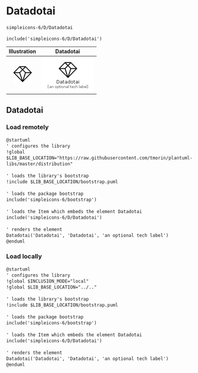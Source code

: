 # Datadotai


```text
simpleicons-6/D/Datadotai
```

```text
include('simpleicons-6/D/Datadotai')
```



| Illustration | Datadotai |
| :---: | :---: |
| ![illustration for Illustration](../../simpleicons-6/D/Datadotai.png) | ![illustration for Datadotai](../../simpleicons-6/D/Datadotai.Local.png) |




## Datadotai

### Load remotely
```plantuml
@startuml
' configures the library
!global $LIB_BASE_LOCATION="https://raw.githubusercontent.com/tmorin/plantuml-libs/master/distribution"

' loads the library's bootstrap
!include $LIB_BASE_LOCATION/bootstrap.puml

' loads the package bootstrap
include('simpleicons-6/bootstrap')

' loads the Item which embeds the element Datadotai
include('simpleicons-6/D/Datadotai')

' renders the element
Datadotai('Datadotai', 'Datadotai', 'an optional tech label')
@enduml
```

### Load locally
```plantuml
@startuml
' configures the library
!global $INCLUSION_MODE="local"
!global $LIB_BASE_LOCATION="../.."

' loads the library's bootstrap
!include $LIB_BASE_LOCATION/bootstrap.puml

' loads the package bootstrap
include('simpleicons-6/bootstrap')

' loads the Item which embeds the element Datadotai
include('simpleicons-6/D/Datadotai')

' renders the element
Datadotai('Datadotai', 'Datadotai', 'an optional tech label')
@enduml
```

